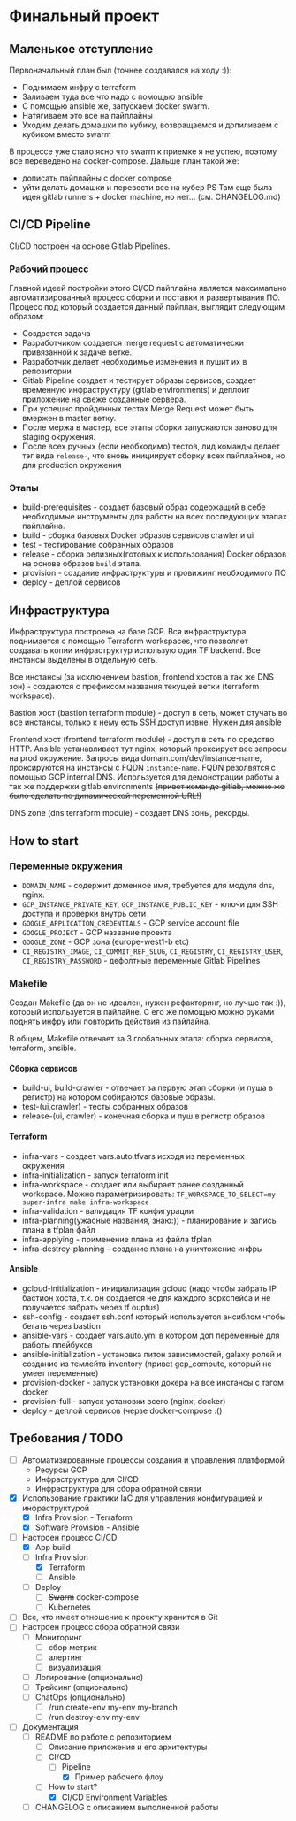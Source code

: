 # Финальный проект

## Маленькое отступление
Первоначальный план был (точнее создавался на ходу :)):
 * Поднимаем инфру с terraform
 * Заливаем туда все что надо с помощью ansible
 * С помощью ansible же, запускаем docker swarm.
 * Натягиваем это все на пайплайны
 * Уходим делать домашки по кубику, возвращаемся и допиливаем с кубиком вместо swarm

В процессе уже стало ясно что swarm к приемке я не успею, поэтому все переведено на docker-compose. Дальше план такой же:
 * дописать пайплайны с docker compose
 * уйти делать домашки и перевести все на кубер
PS Там еще была идея gitlab runners + docker machine, но нет... (см. CHANGELOG.md)

## CI/CD Pipeline
CI/CD построен на основе Gitlab Pipelines.

### Рабочий процесс
Главной идеей постройки этого CI/CD пайплайна является максимально автоматизированный процесс сборки и поставки и развертывания ПО. Процесс под который создается данный пайплан, выглядит следующим образом:
 * Создается задача
 * Разработчиком создается merge request с автоматически привязанной к задаче ветке.
 * Разработчик делает необходимые изменения и пушит их в репозитории
 * Gitlab Pipeline создает и тестирует образы сервисов, создает временную инфраструктуру (gitlab environments) и деплоит приложение на свеже созданные сервера.
 * При успешно пройденных тестах Merge Request может быть вмержен в master ветку.
 * После мержа в мастер, все этапы сборки запускаются заново для staging окружения.
 * После всех ручных (если необходимо) тестов, лид команды делает тэг вида `release-`, что вновь инициирует сборку всех пайплайнов, но для production окружения

### Этапы
 * build-prerequisites - создает базовый образ содержащий в себе необходимые инструменты для работы на всех последующих этапах пайплайна.
 * build - сборка базовых Docker образов сервисов crawler и ui
 * test - тестирование собранных образов
 * release - сборка релизных(готовых к использования) Docker образов на основе образов `build` этапа.
 * provision - создание инфраструктуры и провижинг необходимого ПО
 * deploy - деплой сервисов


## Инфраструктура
Инфраструктура построена на базе GCP. Вся инфраструктура поднимается с помощью Terraform workspaces, что позволяет создавать копии инфраструктур использую один TF backend. Все инстансы выделены в отдельную сеть.

Все инстансы (за исключением bastion, frontend хостов а так же DNS зон) - создаются с префиксом названия текущей ветки (terraform workspace).

Bastion хост (bastion terraform module) - доступ в сеть, может стучать во все инстансы, только к нему есть SSH доступ извне. Нужен для ansible

Frontend хост (frontend terraform module) - доступ в сеть по средство HTTP. Ansible устанавливает тут nginx, который проксирует все запросы на prod окружение. Запросы вида domain.com/dev/instance-name, проксируются на инстансы с FQDN `instance-name`. FQDN резолвятся с помощью GCP internal DNS. Используется для демонстрации работы а так же поддержки gitlab environments ~~(привет команде gitlab, можно же было сделать по динамической переменной URL!)~~

DNS zone (dns terraform module) - создает DNS зоны, рекорды.

## How to start
### Переменные окружения
 * `DOMAIN_NAME` - содержит доменное имя, требуется для модуля dns, nginx.
 * `GCP_INSTANCE_PRIVATE_KEY`, `GCP_INSTANCE_PUBLIC_KEY` - ключи для SSH доступа и проверки внутрь сети
 * `GOOGLE_APPLICATION_CREDENTIALS` - GCP service account file
 * `GOOGLE_PROJECT` - GCP название проекта
 * `GOOGLE_ZONE` - GCP зона (europe-west1-b etc)
 * `CI_REGISTRY_IMAGE`, `CI_COMMIT_REF_SLUG`, `CI_REGISTRY`, `CI_REGISTRY_USER`, `CI_REGISTRY_PASSWORD` - дефолтные переменные Gitlab Pipelines

### Makefile
Создан Makefile (да он не идеален, нужен рефакторинг, но лучше так :)), который используется в пайлайне. С его же помощью можно руками поднять инфру или повторить действия из пайлайна.

В общем, Makefile отвечает за 3 глобальных этапа: сборка сервисов, terraform, ansible.

#### Сборка сервисов
 * build-ui, build-crawler - отвечает за первую этап сборки (и пуша в регистр) на котором собираются базовые образы.
 * test-(ui,crawler) - тесты собранных образов
 * release-(ui, crawler) - конечная сборка и пуш в регистр образов

#### Terraform
 * infra-vars - создает vars.auto.tfvars исходя из переменных окружения
 * infra-initialization - запуск terraform init
 * infra-workspace - создает или выбирает ранее созданный workspace. Можно параметризировать: `TF_WORKSPACE_TO_SELECT=my-super-infra make infra-workspace`
 * infra-validation - валидация TF конфигурации
 * infra-planning(ужасные названия, знаю:)) - планирование и запись плана в tfplan файл
 * infra-applying - применение плана из файла tfplan
 * infra-destroy-planning - создание плана на уничтожение инфры

#### Ansible
 * gcloud-initialization - инициализация gcloud (надо чтобы забрать IP бастион хоста, т.к. он создается не для каждого воркспейса и не получается забрать через tf ouptus)
 * ssh-config - создает ssh.conf который используется ансиблом чтобы бегать через bastion
 * ansible-vars - создает vars.auto.yml в котором доп переменные для работы плейбуков
 * ansible-initialization - установка питон зависимостей, galaxy ролей и создание из темлейта inventory (привеt gcp_compute, который не умеет переменные)
 * provision-docker - запуск установки докера на все инстансы с тэгом docker
 * provision-full - запуск установки всего (nginx, docker)
 * deploy - деплой сервисов (черзе docker-compose :()

## Требования / TODO
 - [ ] Автоматизированные процессы создания и управления платформой
     * Ресурсы GCP
     * Инфраструктура для CI/CD
     * Инфраструктура для сбора обратной связи
 - [x] Использование практики IaC для управления конфигурацией и инфраструктурой
     - [x] Infra Provision - Terraform
     - [x] Software Provision - Ansible
 - [ ] Настроен процесс CI/CD
     - [x] App build
     - [ ] Infra Provision
         - [x] Terraform
         - [ ] Ansible
     - [ ] Deploy
         - [ ] ~~Swarm~~ docker-compose
         - [ ] Kubernetes
 - [ ] Все, что имеет отношение к проекту хранится в Git
 - [ ] Настроен процесс сбора обратной связи
     - [ ] Мониторинг
         - [ ] сбор метрик
         - [ ] алертинг
         - [ ] визуализация
     - [ ] Логирование (опционально)
     - [ ] Трейсинг (опционально)
     - [ ] ChatOps (опционально)
         - [ ] /run create-env my-env my-branch
         - [ ] /run destroy-env my-env
 - [ ] Документация
     - [ ] README по работе с репозиторием
         - [ ] Описание приложения и его архитектуры
         - [ ] CI/CD
             - [ ] Pipeline
                 - [x] Пример рабочего флоу
         - [ ] How to start?
             - [x] CI/CD Environment Variables
     - [ ] CHANGELOG с описанием выполненной работы

